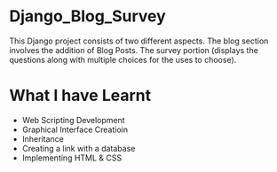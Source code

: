 # Django_Blog_Survey
This Django project consists of two different aspects. The blog section involves the addition of Blog Posts. The survey portion (displays the questions along with multiple choices for the uses to choose). 

# What I have Learnt
- Web Scripting Development
- Graphical Interface Creatioin
- Inheritance
- Creating a link with a database
- Implementing HTML & CSS
